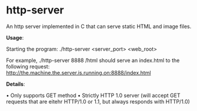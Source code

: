 # http-server
An http server implemented in C that can serve static HTML and image files.

**Usage**:

Starting the program: ./http-server <server_port> <web_root>

For example, ./http-server 8888  ̃/html should serve an index.html to the following request: http://the.machine.the.server.is.running.on:8888/index.html

**Details**:

• Only supports GET method
• Strictly HTTP 1.0 server (will accept GET requests that are eitehr HTTP/1.0 or 1.1, but always responds with HTTP/1.0)

